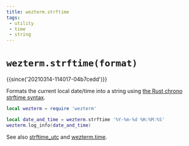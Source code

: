 ```yaml
---
title: wezterm.strftime
tags:
 - utility
 - time
 - string
---
```

# `wezterm.strftime(format)`

{{since('20210314-114017-04b7cedd')}}

Formats the current local date/time into a string using [the Rust chrono
strftime syntax](https://docs.rs/chrono/0.4.19/chrono/format/strftime/index.html).

```lua
local wezterm = require 'wezterm'

local date_and_time = wezterm.strftime '%Y-%m-%d %H:%M:%S'
wezterm.log_info(date_and_time)
```

See also [strftime_utc](strftime_utc.md) and [wezterm.time](../wezterm.time/index.md).


